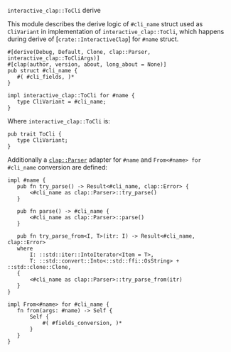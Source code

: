 `interactive_clap::ToCli` derive

This module describes the derive logic of `#cli_name` struct used as `CliVariant` in
implementation of `interactive_clap::ToCli`, which happens during derive of [`crate::InteractiveClap`] for `#name` struct.

```rust,ignore
#[derive(Debug, Default, Clone, clap::Parser, interactive_clap::ToCliArgs)]
#[clap(author, version, about, long_about = None)]
pub struct #cli_name {
   #( #cli_fields, )*
}

impl interactive_clap::ToCli for #name {
   type CliVariant = #cli_name;
}
```

Where `interactive_clap::ToCli` is:

```rust,ignore
pub trait ToCli {
   type CliVariant;
}
```
Additionally a [`clap::Parser`](https://docs.rs/clap/4.5.24/clap/trait.Parser.html) adapter
for `#name` and `From<#name> for #cli_name` conversion are defined:

```rust,ignore
impl #name {
   pub fn try_parse() -> Result<#cli_name, clap::Error> {
       <#cli_name as clap::Parser>::try_parse()
   }

   pub fn parse() -> #cli_name {
       <#cli_name as clap::Parser>::parse()
   }

   pub fn try_parse_from<I, T>(itr: I) -> Result<#cli_name, clap::Error>
   where
       I: ::std::iter::IntoIterator<Item = T>,
       T: ::std::convert::Into<::std::ffi::OsString> + ::std::clone::Clone,
   {
       <#cli_name as clap::Parser>::try_parse_from(itr)
   }
}

impl From<#name> for #cli_name {
   fn from(args: #name) -> Self {
       Self {
           #( #fields_conversion, )*
       }
   }
}
```
